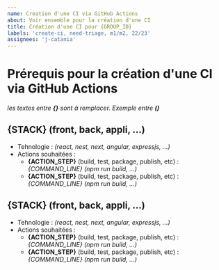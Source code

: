 ```yaml
---
name: Creation d'une CI via GitHub Actions
about: Voir ensemble pour la création d'une CI
title: Création d'une CI pour {GROUP_ID}
labels: 'create-ci, need-triage, m1/m2, 22/23'
assignees: 'j-catania'
---
```


# Prérequis pour la création d'une CI via GitHub Actions
_les textes entre **{}** sont à remplacer. Exemple entre **()**_

## {STACK} (front, back, appli, ...)
   - Tehnologie : _(react, nest, next, angular, expressjs, ...)_
   - Actions souhaitées :
       - **{ACTION_STEP}** (build, test, package, publish, etc) : _{COMMAND_LINE}_ _(npm run build, ...)_
       - **{ACTION_STEP}** (build, test, package, publish, etc) : _{COMMAND_LINE}_ _(npm run build, ...)_

## {STACK} (front, back, appli, ...)
   - Tehnologie : _(react, nest, next, angular, expressjs, ...)_
   - Actions souhaitées :
       - **{ACTION_STEP}** (build, test, package, publish, etc) : _{COMMAND_LINE}_ _(npm run build, ...)_
       - **{ACTION_STEP}** (build, test, package, publish, etc) : _{COMMAND_LINE}_ _(npm run build, ...)_
